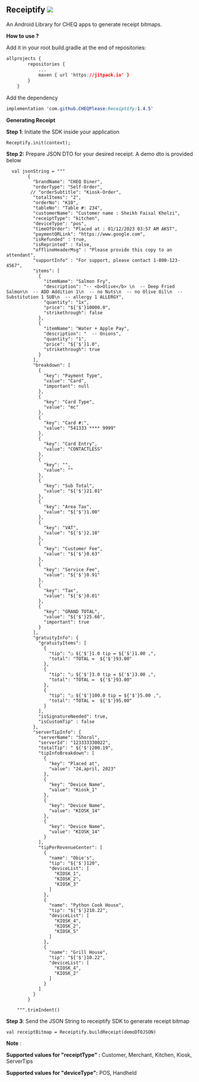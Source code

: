 ## Receiptify [![](https://jitpack.io/v/CHEQPlease/Receiptify.svg)](https://jitpack.io/#CHEQPlease/Receiptify)
An Android Library for CHEQ apps to generate receipt bitmaps.

**How to use ?**

Add it in your root build.gradle at the end of repositories:

```css
allprojects {
		repositories {
			...
			maven { url 'https://jitpack.io' }
		}
	}
```
Add the dependency

```css
implementation 'com.github.CHEQPlease:Receiptify:1.4.5'
```

**Generating Receipt**

**Step 1**: Initiate the SDK inside your application

    Receptify.init(context);

**Step 2:** Prepare JSON DTO for your desired receipt. A demo dto is provided below


      val jsonString = """
            {
              "brandName": "CHEQ Diner",
              "orderType": "Self-Order",
             // "orderSubtitle": "Kiosk-Order",
              "totalItems": "2",
              "orderNo": "K10",
              "tableNo": "Table #: 234",
              "customerName": "Customer name : Sheikh Faisal Khelzi",
              "receiptType": "kitchen",
              "deviceType": "pos",
              "timeOfOrder": "Placed at : 01/12/2023 03:57 AM AKST",
              "paymentQRLink": "https://www.google.com",
              "isRefunded" : true,
              "isReprinted" : false,
              "offlineHeaderMsg" : "Please provide this copy to an attendant",
              "supportInfo" : "For support, please contact 1-800-123-4567",
              "items": [
                {
                  "itemName": "Salmon Fry",
                  "description": "-- <b>Olive</b> \n  -- Deep Fried Salmon\n  -- ADD Addition 1\n  -- no Nuts\n  -- no Olive Oil\n  -- Substitution 1 SUB\n  -- allergy 1 ALLERGY",
                  "quantity": "1x",
                  "price": "${'$'}10000.0",
                  "strikethrough": false
                },
                {
                  "itemName": "Water + Apple Pay",
                  "description": "  -- Onions",
                  "quantity": "1",
                  "price": "${'$'}1.0",
                  "strikethrough": true
                }
              ],
              "breakdown": [
                {
                  "key": "Payment Type",
                  "value": "Card",
                  "important": null
                },
                {
                  "key": "Card Type",
                  "value": "mc"
                },
                {
                  "key": "Card #:",
                  "value": "541333 **** 9999"
                },
                {
                  "key": "Card Entry",
                  "value": "CONTACTLESS"
                },
                {
                  "key": "",
                  "value": ""
                },
                {
                  "key": "Sub Total",
                  "value": "${'$'}21.01"
                },
                {
                  "key": "Area Tax",
                  "value": "${'$'}1.00"
                },
                {
                  "key": "VAT",
                  "value": "${'$'}2.10"
                },
                {
                  "key": "Customer Fee",
                  "value": "${'$'}0.63"
                },
                {
                  "key": "Service Fee",
                  "value": "${'$'}0.91"
                },
                {
                  "key": "Tax",
                  "value": "${'$'}0.01"
                },
                {
                  "key": "GRAND TOTAL",
                  "value": "${'$'}25.66",
                  "important": true
                }
              ],
              "gratuityInfo": {
                "gratuityItems": [
                  {
                    "tip": "❏ ${'$'}1.0 tip = ${'$'}1.00 ,",
                    "total": "TOTAL =  ${'$'}93.00"
                  },
                  {
                    "tip": "❏ ${'$'}3.0 tip = ${'$'}3.00 ,",
                    "total": "TOTAL =  ${'$'}93.00"
                  },
                  {
                    "tip": "❏ ${'$'}100.0 tip = ${'$'}5.00 ,",
                    "total": "TOTAL =  ${'$'}95.00"
                  }
                ],
                "isSignatureNeeded": true,
                "isCustomTip" : false
              },
              "serverTipInfo": {
                "serverName": "Shorol",
                "serverId": "123333330022",
                "totalTip": " ${'$'}200.19",
                "tipInfoBreakdown": [
                  {
                    "key": "Placed at",
                    "value": "24,april, 2023"
                  },
                  {
                    "key": "Device Name",
                    "value": "Kiosk_1"
                  },
                  {
                    "key": "Device Name",
                    "value": "KIOSK_14"
                  },
                  {
                    "key": "Device Name",
                    "value": "KIOSK_14"
                  }
                ],
                "tipPerRevenueCenter": [
                  {
                    "name": "Obie's",
                    "tip": "${'$'}120",
                    "deviceList": [
                      "KIOSK_1",
                      "KIOSK_2",
                      "KIOSK_3"
                    ]
                  },
                  {
                    "name": "Python Cook House",
                    "tip": "${'$'}210.22",
                    "deviceList": [
                      "KIOSK_4",
                      "KIOSK_2",
                      "KIOSK_5"
                    ]
                  },
                  {
                    "name": "Grill House",
                    "tip": "${'$'}10.22",
                    "deviceList": [
                      "KIOSK_4",
                      "KIOSK_2"
                    ]
                  }
                ]
              }
            }                      
            
        """.trimIndent()

**Step 3**: Send the JSON String to receiptify SDK to generate receipt bitmap

    val receiptBitmap = Receiptify.buildReceipt(demoDTOJSON)


**Note** :

**Supported values for "receiptType" :**
Customer,
Merchant,
Kitchen,
Kiosk,
ServerTips

**Supported values for "deviceType":**
POS,
Handheld
 
